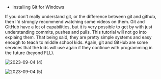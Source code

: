 * Installing Git for Windows

If you don't really understand git, or the difference between git and github, then I'd strongly recommend watching some videos on them. Git and GitHub have a lot of capabilities, but it is very possible to get by with just understanding commits, pushes and pulls. This tutorial will not go into explaing them. That being said, they are pretty simple systems and easy enough to teach to middle school kids. Again, git and GitHub are some services that the kids will use again if they continue with programming in the future (beyond FLL).

![2023-09-04 (4)](https://github.com/user-attachments/assets/5e1e6a72-1fb2-489a-9f9a-c5f1eeee0448)


![2023-09-04 (5)](https://github.com/user-attachments/assets/a28dbc57-5042-4649-83ba-9074e133105a)


